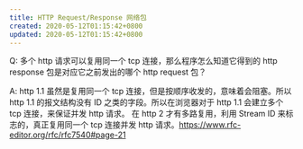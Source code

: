 ```yaml
---
title: HTTP Request/Response 网络包
created: 2020-05-12T01:15:42+0800
updated: 2020-05-12T01:15:42+0800
---
```



Q: 多个 http 请求可以复用同一个 tcp 连接，那么程序怎么知道它得到的 http response 包是对应它之前发出的哪个 http request 包？

A: http 1.1 虽然是复用同一个 tcp 连接，但是按顺序收发的，意味着会阻塞。所以 http 1.1 的报文结构没有 ID 之类的字段。所以在浏览器对于 http 1.1 会建立多个 tcp 连接，来保证并发 http 请求。
在 http 2 才有多路复用，利用 Stream ID 来标志的，真正复用同一个 tcp 连接并发 http 请求。https://www.rfc-editor.org/rfc/rfc7540#page-21
